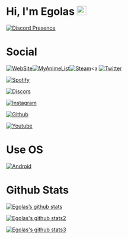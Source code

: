 <h1>Hi, I'm Egolas <img src="https://media.giphy.com/media/hvRJCLFzcasrR4ia7z/giphy.gif" width="25px"></h1>
  
[![Discord Presence](https://lanyard-profile-readme.vercel.app/api/705355571209175071)](https://discord.com/users/705355571209175071)
  
<h1>Social</h1>

<a href="http://egolas-dev.ga" rel="nofollow"><img src="https://img.shields.io/badge/website-000000?style=for-the-badge&logo=About.me&logoColor=white" alt="WebSite"></a><a href="https://myanimelist.net/profile/EgolasV1" rel="nofollow"><img src="https://img.shields.io/badge/Myanimelist-2E51A2?style=for-the-badge&logo=myanimelist&logoColor=white" alt="MyAnimeList"></a><a
href="https://steamcommunity.com/id/egolas-only/" rel="nofollow"><img src="https://img.shields.io/badge/Steam-000000?style=for-the-badge&logo=steam&logoColor=white" alt="Steam"></a><a
[![Twitter](https://img.shields.io/badge/Twitter-1DA1F2?style=for-the-badge&logo=twitter&logoColor=white)](https://twitter.com/egemen_only)

[![Spotify](https://img.shields.io/badge/Spotify-1ED760?&style=for-the-badge&logo=spotify&logoColor=white)](https://open.spotify.com/user/2f21h46p16gob29xihp33molx?si=QgHrigrHRtastLXu_QOOew&utm_source=copy-link)
  
[![Discors](https://img.shields.io/badge/Discord-7289DA?style=for-the-badge&logo=discord&logoColor=white)](https://discord.com/users/705355571209175071)
  
[![İnstagram](https://img.shields.io/badge/Instagram-E4405F?style=for-the-badge&logo=instagram&logoColor=white)](https://instagram.com/egemen_only)

[![Github](https://img.shields.io/badge/GitHub-100000?style=for-the-badge&logo=github&logoColor=white)](https://github.com/EgolasDev)

[![Youtube](https://img.shields.io/badge/YouTube-FF0000?style=for-the-badge&logo=youtube&logoColor=white)](https://youtube.com/channel/UCEDdMrNmNdcPN1E_dNGA7AA)

<h1>Use OS</h1>

[![Android](https://img.shields.io/badge/Android-3DDC84?style=for-the-badge&logo=android&logoColor=white)](https://www.android.com/)

<h1>Github Stats</h1>

[![Egolas’s github stats](https://github-readme-stats.vercel.app/api?username=EgolasDev)](https://github.com/EgolasDev)

[![Egolas's github stats2](https://github-readme-stats.vercel.app/api/top-langs/?username=EgolasDev)](https//github.com/EgolasDev)

[![Egolas's github stats3](https://github-readme-streak-stats.herokuapp.com/?user=EgolasDev)](https://github.com/EgolasDev)
